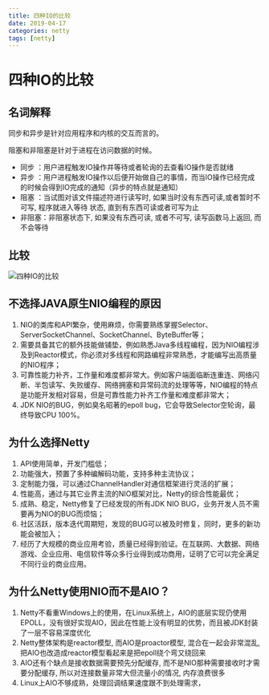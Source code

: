 ```yaml
---
title: 四种IO的比较
date: 2019-04-17
categories: netty
tags: [netty]
---
```


# 四种IO的比较

## 名词解释
同步和异步是针对应用程序和内核的交互而言的。 

阻塞和非阻塞是针对于进程在访问数据的时候。  

- 同步	：用户进程触发IO操作并等待或者轮询的去查看IO操作是否就绪
- 异步	：用户进程触发IO操作以后便开始做自己的事情，而当IO操作已经完成的时候会得到IO完成的通知（异步的特点就是通知） 
- 阻塞	：当试图对该文件描述符进行读写时, 如果当时没有东西可读,或者暂时不可写, 程序就进入等待 状态, 直到有东西可读或者可写为止 
- 非阻塞：非阻塞状态下, 如果没有东西可读, 或者不可写, 读写函数马上返回, 而不会等待 

## 比较
![四种IO的比较](https://gitee.com/morris131/morris-book/raw/master/Java/netty/images/%E5%9B%9B%E7%A7%8DIO%E7%9A%84%E6%AF%94%E8%BE%83.png)

## 不选择JAVA原生NIO编程的原因
1. NIO的类库和API繁杂，使用麻烦，你需要熟练掌握Selector、ServerSocketChannel、SocketChannel、ByteBuffer等；
2. 需要具备其它的额外技能做铺垫，例如熟悉Java多线程编程，因为NIO编程涉及到Reactor模式，你必须对多线程和网路编程非常熟悉，才能编写出高质量的NIO程序；
3. 可靠性能力补齐，工作量和难度都非常大。例如客户端面临断连重连、网络闪断、半包读写、失败缓存、网络拥塞和异常码流的处理等等，NIO编程的特点是功能开发相对容易，但是可靠性能力补齐工作量和难度都非常大；
4. JDK NIO的BUG，例如臭名昭著的epoll bug，它会导致Selector空轮询，最终导致CPU 100%。
   
## 为什么选择Netty
1. API使用简单，开发门槛低；
2. 功能强大，预置了多种编解码功能，支持多种主流协议；
3. 定制能力强，可以通过ChannelHandler对通信框架进行灵活的扩展；
4. 性能高，通过与其它业界主流的NIO框架对比，Netty的综合性能最优；
5. 成熟、稳定，Netty修复了已经发现的所有JDK NIO BUG，业务开发人员不需要再为NIO的BUG而烦恼；
6. 社区活跃，版本迭代周期短，发现的BUG可以被及时修复，同时，更多的新功能会被加入；
7. 经历了大规模的商业应用考验，质量已经得到验证。在互联网、大数据、网络游戏、企业应用、电信软件等众多行业得到成功商用，证明了它可以完全满足不同行业的商业应用。

## 为什么Netty使用NIO而不是AIO？
1. Netty不看重Windows上的使用，在Linux系统上，AIO的底层实现仍使用EPOLL，没有很好实现AIO，因此在性能上没有明显的优势，而且被JDK封装了一层不容易深度优化
2. Netty整体架构是reactor模型, 而AIO是proactor模型, 混合在一起会非常混乱,把AIO也改造成reactor模型看起来是把epoll绕个弯又绕回来
3. AIO还有个缺点是接收数据需要预先分配缓存, 而不是NIO那种需要接收时才需要分配缓存, 所以对连接数量非常大但流量小的情况, 内存浪费很多
4. Linux上AIO不够成熟，处理回调结果速度跟不到处理需求，